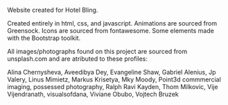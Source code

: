 Website created for Hotel Bling. 

Created entirely in html, css, and javascript.
Animations are sourced from Greensock.
Icons are sourced from fontawesome.
Some elements made with the Bootstrap toolkit.

All images/photographs found on this project are sourced from unsplash.com and are atributed to these profiles:

Alina Chernysheva, Aveedibya Dey, Evangeline Shaw, Gabriel Alenius, Jp Valery, Linus Mimietz, Markus Krisetya, Mky Moody, Point3d commmercial imaging, possessed photography, Ralph Ravi Kayden, Thom Milkovic, Vije Vijendranath, visualsofdana, Viviane Obubo, Vojtech Bruzek
